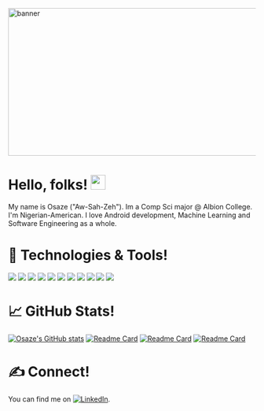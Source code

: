 <img src="https://user-images.githubusercontent.com/77579038/225479312-d3aed54b-087f-446d-be2e-d1a1a7bd2e70.png" alt="banner" width="755" height="300" style="display:block; margin:auto;">

# Hello, folks! <img src="https://raw.githubusercontent.com/MartinHeinz/MartinHeinz/master/wave.gif" width="30px">
My name is Osaze ("Aw-Sah-Zeh"). Im a Comp Sci major @ Albion College. I'm Nigerian-American. I love Android development, Machine Learning and Software Engineering as a whole. <br/>

# 🔧 Technologies & Tools!
![](https://img.shields.io/badge/Editor-InellijIDEA-informational?style=flat&logo=data:image/svg%2bxml;base64,<BASE64_DATA>)
![](https://img.shields.io/badge/Editor-GoogleColab-informational?style=flat&logo=data:image/svg%2bxml;base64,<BASE64_DATA>)
![](https://img.shields.io/badge/Editor-AndroidStudio-informational?style=flat&logo=data:image/svg%2bxml;base64,<BASE64_DATA>)
![](https://img.shields.io/badge/Editor-VsCode-informational?style=flat&logo=data:image/svg%2bxml;base64,<BASE64_DATA>)
![](https://img.shields.io/badge/Language-Kotlin-informational?style=flat&logo=data:image/svg%2bxml;base64,<BASE64_DATA>)
![](https://img.shields.io/badge/Language-Java-informational?style=flat&logo=data:image/svg%2bxml;base64,<BASE64_DATA>)
[](https://img.shields.io/badge/Language-JavaScript-informational?style=flat&logo=data:image/svg%2bxml;base64,<BASE64_DATA>)
![](https://img.shields.io/badge/Language-Python-informational?style=flat&logo=data:image/svg%2bxml;base64,<BASE64_DATA>)
![](https://img.shields.io/badge/VersionControl-Git-informational?style=flat&logo=data:image/svg%2bxml;base64,<BASE64_DATA>)
![](https://img.shields.io/badge/ComputerVision-OpenCV-informational?style=flat&logo=data:image/svg%2bxml;base64,<BASE64_DATA>)
![](https://img.shields.io/badge/DataAnalysis-NumPy-informational?style=flat&logo=data:image/svg%2bxml;base64,<BASE64_DATA>)
![](https://img.shields.io/badge/MachineLearning-TensorFlow-informational?style=flat&logo=data:image/svg%2bxml;base64,<BASE64_DATA>)

# 📈 GitHub Stats!
[![Osaze's GitHub stats](https://github-readme-stats.vercel.app/api?username=osazeimohe&show_icons=true&theme=radical)](https://github.com/osazeimohe/github-readme-stats)
[![Readme Card](https://github-readme-stats.vercel.app/api/pin/?username=AndroidGrp9Codepath&repo=MindfulMind&theme=radical)](https://github.com/AndroidGrp9Codepath/MindfulMind)
[![Readme Card](https://github-readme-stats.vercel.app/api/pin/?username=osazeimohe&repo=Degrees&theme=radical)](https://github.com/osazeimohe/Degrees)
[![Readme Card](https://github-readme-stats.vercel.app/api/pin/?username=osazeimohe&repo=FlixsterMovieApp1&theme=radical)](https://github.com/osazeimohe/FlixsterMovieApp1)

# ✍ Connect!

<!-- Actual text -->

You can find me on [![LinkedIn][1.2]][1].

<!-- Icons -->

[1.2]: https://raw.githubusercontent.com/MartinHeinz/MartinHeinz/master/linkedin-3-16.png (LinkedIn icon without padding)

<!-- Links to your social media accounts -->
 
[1]: https://www.linkedin.com/in/osaze-imohe-4a9295239/

